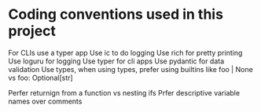 # Coding conventions used in this project

For CLIs use a typer app
Use ic to do logging
Use rich for pretty printing
Use loguru for logging
Use typer for cli apps
Use pydantic for data validation
Use types, when using types, prefer using builtins like foo | None vs foo: Optional[str]

Perfer returnign from a function vs nesting ifs
Prfer descriptive variable names over comments
